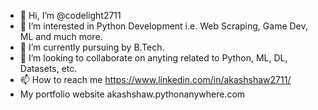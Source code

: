 - 👋 Hi, I’m @codelight2711
- 👀 I’m interested in Python Development i.e. Web Scraping, Game Dev, ML and much more.
- 🌱 I’m currently pursuing by B.Tech.
- 💞️ I’m looking to collaborate on anyting related to Python, ML, DL, Datasets, etc.
- 📫 How to reach me https://www.linkedin.com/in/akashshaw2711/
- My portfolio website akashshaw.pythonanywhere.com

<!---
codelight2711/codelight2711 is a ✨ special ✨ repository because its `README.md` (this file) appears on your GitHub profile.
You can click the Preview link to take a look at your changes.
--->
